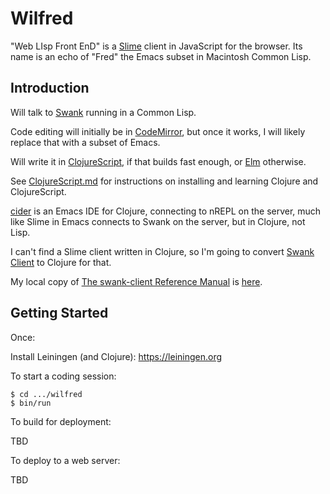 # Wilfred
"Web LIsp Front EnD" is a [Slime](https://common-lisp.net/project/slime/) client in JavaScript for the browser. Its name is an echo of "Fred" the Emacs subset in Macintosh Common Lisp.

## Introduction

Will talk to [Swank](https://www.cliki.net/Swank) running in a Common Lisp.

Code editing will initially be in [CodeMirror](https://codemirror.net/), but once it works, I will likely replace that with a subset of Emacs.

Will write it in [ClojureScript](https://clojurescript.org/), if that builds fast enough, or [Elm](https://elm-lang.org) otherwise.

See [ClojureScript.md](ClojureScript.md) for instructions on installing and learning Clojure and ClojureScript.

[cider](https://github.com/clojure-emacs/cider) is an Emacs IDE for Clojure, connecting to nREPL on the server, much like Slime in Emacs connects to Swank on the server, but in Clojure, not Lisp.

I can't find a Slime client written in Clojure, so I'm going to convert [Swank Client](https://github.com/brown/swank-client) to Clojure for that.

My local copy of [The swank-client Reference Manual](https://quickref.common-lisp.net/swank-client.html) is [here](swank-client.html).

## Getting Started

Once:

Install Leiningen (and Clojure): https://leiningen.org

To start a coding session:

```
$ cd .../wilfred
$ bin/run
```

To build for deployment:

TBD

To deploy to a web server:

TBD
